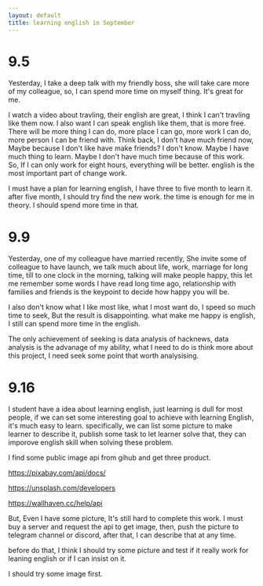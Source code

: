 ```yaml
---
layout: default
title: learning english in September
---
```


# 9.5

Yesterday, I take a deep talk with my friendly boss, she will take care more of my colleague, so, I can spend more time on myself thing. It's great for me. 

I watch a video about travling, their english are great, I think I can't travling like them now. I also want I can speak english like them, that is more free. There will be more thing I can do, more place I can go, more work I can do, more person I can be friend with. Think back, I don't have much friend now, Maybe because I don't like have make friends? I don't know. Maybe I have much thing to learn. Maybe I don't have much time because of this work. So, If I can only work for eight hours, everything will be better. english is the most important part of change work.

I must have a plan for learning english, I have three to five month to learn it. after five month, I should try find the new work. the time is enough for me in  theory. I should spend more time in that.

# 9.9

Yesterday, one of my colleague have married recently, She invite some of colleague to have launch, we talk much about life, work, marriage for long time,  till to one clock in the morning, talking will make people happy, this let me remember some words I have read long time ago, relationship with families and friends is the keypoint to decide how happy you will be.

I also don't know what I like most like, what I most want do, I speed so much time to seek, But the result is disappointing. what make me happy is english, I still can spend more time in the english.

The only achievement of seeking is data analysis of hacknews, data analysis is the advanage of my ability, what I need to do is think more about this project, I need seek some point that worth analysising.

# 9.16

I student have a idea about learning english, just learning is dull for most people, if we can set some interesting goal to achieve with learning English, it's much easy to learn. specifically, we can list some picture to make learner to describe it, publish some task to let learner solve that, they can imporove english skill when solving these problem.

I find some public image api from gihub and get three product.

https://pixabay.com/api/docs/

https://unsplash.com/developers

https://wallhaven.cc/help/api

But, Even I have some picture, It's still hard to complete this work. I must buy a server and request the api to get image, then, push the picture to telegram channel or discord, after that, I can describe that at any time.

before do that, I think I should try some picture and test if it really work for leaning english or if I can insist on it.

I should try some image first.
